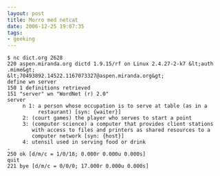 ```yaml
---
layout: post
title: Morro med netcat
date: 2006-12-25 19:07:35
tags: 
- geeking
---
```

	$ nc dict.org 2628
	220 aspen.miranda.org dictd 1.9.15/rf on Linux 2.4.27-2-k7 &lt;auth .mime&gt;
	&lt;70493892.14522.1167073327@aspen.miranda.org&gt;
	define wn server
	150 1 definitions retrieved
	151 "server" wn "WordNet (r) 2.0"
	server
	     n 1: a person whose occupation is to serve at table (as in a
	          restaurant) [syn: {waiter}]
	     2: (court games) the player who serves to start a point
	     3: (computer science) a computer that provides client stations
	        with access to files and printers as shared resources to a
	        computer network [syn: {host}]
	     4: utensil used in serving food or drink
	.
	250 ok [d/m/c = 1/0/18; 0.000r 0.000u 0.000s]
	quit
	221 bye [d/m/c = 0/0/0; 17.000r 0.000u 0.000s]